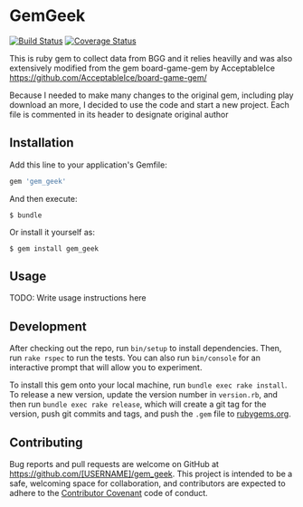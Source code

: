 # GemGeek

[![Build Status](https://travis-ci.org/hejtmy/gem_geek.svg?branch=master)](https://travis-ci.org/hejtmy/gem_geek)
[![Coverage Status](https://coveralls.io/repos/github/hejtmy/gem_geek/badge.svg?branch=master)](https://coveralls.io/github/hejtmy/gem_geek?branch=master)

This is ruby gem to collect data from BGG and it relies heavilly and was also extensively modified from the gem board-game-gem by AcceptableIce
https://github.com/AcceptableIce/board-game-gem/

Because I needed to make many changes to the original gem, including play download an more, I decided to use the code and start a new project. 
Each file is commented in its header to designate original author

## Installation

Add this line to your application's Gemfile:

```ruby
gem 'gem_geek'
```

And then execute:

    $ bundle

Or install it yourself as:

    $ gem install gem_geek

## Usage

TODO: Write usage instructions here

## Development

After checking out the repo, run `bin/setup` to install dependencies. Then, run `rake rspec` to run the tests. You can also run `bin/console` for an interactive prompt that will allow you to experiment.

To install this gem onto your local machine, run `bundle exec rake install`. To release a new version, update the version number in `version.rb`, and then run `bundle exec rake release`, which will create a git tag for the version, push git commits and tags, and push the `.gem` file to [rubygems.org](https://rubygems.org).

## Contributing

Bug reports and pull requests are welcome on GitHub at https://github.com/[USERNAME]/gem_geek. This project is intended to be a safe, welcoming space for collaboration, and contributors are expected to adhere to the [Contributor Covenant](contributor-covenant.org) code of conduct.

